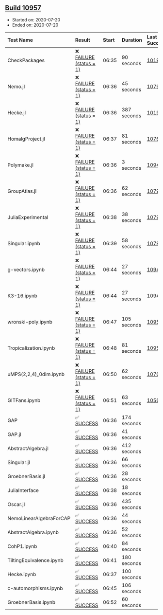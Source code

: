 ## [Build 10957](https://oscarci.mathematik.uni-kl.de/job/oscar/10957/)

* Started on: 2020-07-20
* Ended on: 2020-07-20

| Test Name    | Result | Start | Duration | Last Success | First Failure |
|:-------------|:-------|:------|:---------|:-------------|:--------------|
| CheckPackages | ❌ [FAILURE (status = 1)](https://oscarci.mathematik.uni-kl.de/job/oscar/10957/artifact/logs/build-10957/CheckPackages.log) | 06:35 | 90 seconds | [10197](https://oscarci.mathematik.uni-kl.de/job/oscar/10197/) | [10198](https://oscarci.mathematik.uni-kl.de/job/oscar/10198/) |
| Nemo.jl | ❌ [FAILURE (status = 1)](https://oscarci.mathematik.uni-kl.de/job/oscar/10957/artifact/logs/build-10957/Nemo.jl.log) | 06:36 | 45 seconds | [10790](https://oscarci.mathematik.uni-kl.de/job/oscar/10790/) | [10791](https://oscarci.mathematik.uni-kl.de/job/oscar/10791/) |
| Hecke.jl | ❌ [FAILURE (status = 1)](https://oscarci.mathematik.uni-kl.de/job/oscar/10957/artifact/logs/build-10957/Hecke.jl.log) | 06:36 | 387 seconds | [10197](https://oscarci.mathematik.uni-kl.de/job/oscar/10197/) | [10198](https://oscarci.mathematik.uni-kl.de/job/oscar/10198/) |
| HomalgProject.jl | ❌ [FAILURE (status = 1)](https://oscarci.mathematik.uni-kl.de/job/oscar/10957/artifact/logs/build-10957/HomalgProject.jl.log) | 06:37 | 81 seconds | [10765](https://oscarci.mathematik.uni-kl.de/job/oscar/10765/) | [10766](https://oscarci.mathematik.uni-kl.de/job/oscar/10766/) |
| Polymake.jl | ❌ [FAILURE (status = 1)](https://oscarci.mathematik.uni-kl.de/job/oscar/10957/artifact/logs/build-10957/Polymake.jl.log) | 06:36 | 3 seconds | [10948](https://oscarci.mathematik.uni-kl.de/job/oscar/10948/) | [10949](https://oscarci.mathematik.uni-kl.de/job/oscar/10949/) |
| GroupAtlas.jl | ❌ [FAILURE (status = 1)](https://oscarci.mathematik.uni-kl.de/job/oscar/10957/artifact/logs/build-10957/GroupAtlas.jl.log) | 06:36 | 62 seconds | [10790](https://oscarci.mathematik.uni-kl.de/job/oscar/10790/) | [10791](https://oscarci.mathematik.uni-kl.de/job/oscar/10791/) |
| JuliaExperimental | ❌ [FAILURE (status = 1)](https://oscarci.mathematik.uni-kl.de/job/oscar/10957/artifact/logs/build-10957/JuliaExperimental.log) | 06:38 | 38 seconds | [10790](https://oscarci.mathematik.uni-kl.de/job/oscar/10790/) | [10791](https://oscarci.mathematik.uni-kl.de/job/oscar/10791/) |
| Singular.ipynb | ❌ [FAILURE (status = 1)](https://oscarci.mathematik.uni-kl.de/job/oscar/10957/artifact/logs/build-10957/Singular.ipynb.log) | 06:39 | 58 seconds | [10790](https://oscarci.mathematik.uni-kl.de/job/oscar/10790/) | [10791](https://oscarci.mathematik.uni-kl.de/job/oscar/10791/) |
| g-vectors.ipynb | ❌ [FAILURE (status = 1)](https://oscarci.mathematik.uni-kl.de/job/oscar/10957/artifact/logs/build-10957/g-vectors.ipynb.log) | 06:44 | 27 seconds | [10948](https://oscarci.mathematik.uni-kl.de/job/oscar/10948/) | [10949](https://oscarci.mathematik.uni-kl.de/job/oscar/10949/) |
| K3-16.ipynb | ❌ [FAILURE (status = 1)](https://oscarci.mathematik.uni-kl.de/job/oscar/10957/artifact/logs/build-10957/K3-16.ipynb.log) | 06:44 | 27 seconds | [10948](https://oscarci.mathematik.uni-kl.de/job/oscar/10948/) | [10949](https://oscarci.mathematik.uni-kl.de/job/oscar/10949/) |
| wronski-poly.ipynb | ❌ [FAILURE (status = 1)](https://oscarci.mathematik.uni-kl.de/job/oscar/10957/artifact/logs/build-10957/wronski-poly.ipynb.log) | 06:47 | 105 seconds | [10956](https://oscarci.mathematik.uni-kl.de/job/oscar/10956/) | [10957](https://oscarci.mathematik.uni-kl.de/job/oscar/10957/) |
| Tropicalization.ipynb | ❌ [FAILURE (status = 1)](https://oscarci.mathematik.uni-kl.de/job/oscar/10957/artifact/logs/build-10957/Tropicalization.ipynb.log) | 06:48 | 81 seconds | [10956](https://oscarci.mathematik.uni-kl.de/job/oscar/10956/) | [10957](https://oscarci.mathematik.uni-kl.de/job/oscar/10957/) |
| uMPS(2,2,4)_0dim.ipynb | ❌ [FAILURE (status = 1)](https://oscarci.mathematik.uni-kl.de/job/oscar/10957/artifact/logs/build-10957/uMPS-2-2-4-_0dim.ipynb.log) | 06:50 | 62 seconds | [10765](https://oscarci.mathematik.uni-kl.de/job/oscar/10765/) | [10766](https://oscarci.mathematik.uni-kl.de/job/oscar/10766/) |
| GITFans.ipynb | ❌ [FAILURE (status = 1)](https://oscarci.mathematik.uni-kl.de/job/oscar/10957/artifact/logs/build-10957/GITFans.ipynb.log) | 06:51 | 63 seconds | [10566](https://oscarci.mathematik.uni-kl.de/job/oscar/10566/) | [10567](https://oscarci.mathematik.uni-kl.de/job/oscar/10567/) |
| GAP | ✅ [SUCCESS](https://oscarci.mathematik.uni-kl.de/job/oscar/10957/artifact/logs/build-10957/GAP.log) | 06:36 | 174 seconds |  |  |
| GAP.jl | ✅ [SUCCESS](https://oscarci.mathematik.uni-kl.de/job/oscar/10957/artifact/logs/build-10957/GAP.jl.log) | 06:36 | 41 seconds |  |  |
| AbstractAlgebra.jl | ✅ [SUCCESS](https://oscarci.mathematik.uni-kl.de/job/oscar/10957/artifact/logs/build-10957/AbstractAlgebra.jl.log) | 06:36 | 412 seconds |  |  |
| Singular.jl | ✅ [SUCCESS](https://oscarci.mathematik.uni-kl.de/job/oscar/10957/artifact/logs/build-10957/Singular.jl.log) | 06:36 | 66 seconds |  |  |
| GroebnerBasis.jl | ✅ [SUCCESS](https://oscarci.mathematik.uni-kl.de/job/oscar/10957/artifact/logs/build-10957/GroebnerBasis.jl.log) | 06:36 | 28 seconds |  |  |
| JuliaInterface | ✅ [SUCCESS](https://oscarci.mathematik.uni-kl.de/job/oscar/10957/artifact/logs/build-10957/JuliaInterface.log) | 06:38 | 18 seconds |  |  |
| Oscar.jl | ✅ [SUCCESS](https://oscarci.mathematik.uni-kl.de/job/oscar/10957/artifact/logs/build-10957/Oscar.jl.log) | 06:36 | 435 seconds |  |  |
| NemoLinearAlgebraForCAP | ✅ [SUCCESS](https://oscarci.mathematik.uni-kl.de/job/oscar/10957/artifact/logs/build-10957/NemoLinearAlgebraForCAP.log) | 06:36 | 44 seconds |  |  |
| AbstractAlgebra.ipynb | ✅ [SUCCESS](https://oscarci.mathematik.uni-kl.de/job/oscar/10957/artifact/logs/build-10957/AbstractAlgebra.ipynb.log) | 06:36 | 52 seconds |  |  |
| CohP1.ipynb | ✅ [SUCCESS](https://oscarci.mathematik.uni-kl.de/job/oscar/10957/artifact/logs/build-10957/CohP1.ipynb.log) | 06:40 | 84 seconds |  |  |
| TiltingEquivalence.ipynb | ✅ [SUCCESS](https://oscarci.mathematik.uni-kl.de/job/oscar/10957/artifact/logs/build-10957/TiltingEquivalence.ipynb.log) | 06:41 | 180 seconds |  |  |
| Hecke.ipynb | ✅ [SUCCESS](https://oscarci.mathematik.uni-kl.de/job/oscar/10957/artifact/logs/build-10957/Hecke.ipynb.log) | 06:37 | 100 seconds |  |  |
| c-automorphisms.ipynb | ✅ [SUCCESS](https://oscarci.mathematik.uni-kl.de/job/oscar/10957/artifact/logs/build-10957/c-automorphisms.ipynb.log) | 06:45 | 106 seconds |  |  |
| GroebnerBasis.ipynb | ✅ [SUCCESS](https://oscarci.mathematik.uni-kl.de/job/oscar/10957/artifact/logs/build-10957/GroebnerBasis.ipynb.log) | 06:52 | 60 seconds |  |  |
